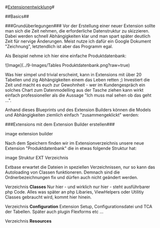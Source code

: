 #[Extensionentwicklung](0100%20Index.markdown)#


##Basics##

###Grundüberlegungen###
Vor der Erstellung einer neuer Extension sollte man sich die Zeit nehmen, die erforderliche Datenstruktur zu skizzieren. Dabei werden schnell Abhängigkeiten klar und man spart später deutlich Zeit für nervige Änderungen. Meist nutze ich dafür ein Google Dokument "Zeichnung", letztendlich ist aber das Programm egal.

Als Beispiel nehme ich hier eine einfache Produktdatenbank:

![Image](../9-Images/Tables Produktdatenbank.png?raw=true)
 

Was hier simpel und trivial erscheint, kann in Extensions mit über 20 Tabellen und zig Abhängigkeiten einem das Leben retten ;) Investiert die Zeit und macht es euch zur Gewohnheit - wer im Kundengespräch ein solches Chart zum Datenmodelling aus der Tasche ziehen kann wirkt einfach professioneller als die Aussage "Ich muss mal sehen ob das geht ...".

Anhand dieses Blueprints und des Extension Builders können die Models und Abhängigkeiten ziemlich einfach "zusammengeklickt" werden:

###Extensions mit dem Extension Builder erstellen###

image extension builder

Nach dem Speichern finden wir im Extensionverzeichnis unsere neue Extension "Produktdatenbank" die in etwas folgende Struktur hat:

image Struktur EXT Verzeichnis

Extbase erwartet die Dateien in speziellen Verzeichnissen, nur so kann das Autoloading von Classen funktioneren. Demnach sind die Ordnerbezeichnungen fix und dürfen auch nicht geändert werden.

Verzeichnis **Classes**
Nur hier - und wirklich nur hier - steht ausführbarer php Code. Alles was später an php Libaries, ViewHelpers oder Utilitiy Classes gebraucht wird, kommt hier hinein. 

Verzeichnis **Configuration**
Extension Setup, Configurationsdatei und TCA der Tabellen. Später auch plugin Flexforms etc ...

Verzeichnis **Resources**
